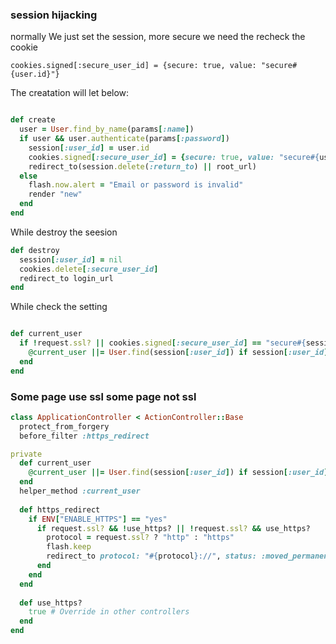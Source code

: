 ### session hijacking


normally We just set the session, more secure we need the recheck the cookie

`cookies.signed[:secure_user_id] = {secure: true, value: "secure#{user.id}"}`

The creatation will let below:

```ruby

def create
  user = User.find_by_name(params[:name])
  if user && user.authenticate(params[:password])
    session[:user_id] = user.id
    cookies.signed[:secure_user_id] = {secure: true, value: "secure#{user.id}"}
    redirect_to(session.delete(:return_to) || root_url)
  else
    flash.now.alert = "Email or password is invalid"
    render "new"
  end
end

```

While destroy the seesion

```ruby
def destroy
  session[:user_id] = nil
  cookies.delete[:secure_user_id]
  redirect_to login_url
end
```

While check the setting

```ruby

def current_user
  if !request.ssl? || cookies.signed[:secure_user_id] == "secure#{session[:user_id]}"
    @current_user ||= User.find(session[:user_id]) if session[:user_id]
  end
end

```

### Some page use ssl some page not ssl

```ruby
class ApplicationController < ActionController::Base
  protect_from_forgery
  before_filter :https_redirect

private
  def current_user
    @current_user ||= User.find(session[:user_id]) if session[:user_id]
  end
  helper_method :current_user
  
  def https_redirect
    if ENV["ENABLE_HTTPS"] == "yes"
      if request.ssl? && !use_https? || !request.ssl? && use_https?
        protocol = request.ssl? ? "http" : "https"
        flash.keep
        redirect_to protocol: "#{protocol}://", status: :moved_permanently
      end
    end
  end
  
  def use_https?
    true # Override in other controllers
  end  
end
```
